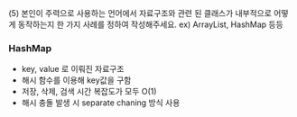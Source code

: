 (5) 본인이 주력으로 사용하는 언어에서 자료구조와 관련 된 클래스가 내부적으로 어떻게 동작하는지 한 가지 사례를 정하여 작성해주세요. ex) ArrayList, HashMap 등등


### HashMap
- key, value 로 이뤄진 자료구조
- 해시 함수를 이용해 key값을 구함
- 저장, 삭제, 검색 시간 복잡도가 모두 O(1)
- 해시 충돌 발생 시 separate chaning 방식 사용
